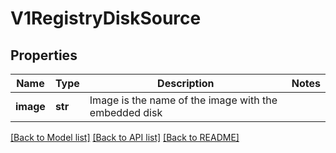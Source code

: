 # V1RegistryDiskSource

## Properties
Name | Type | Description | Notes
------------ | ------------- | ------------- | -------------
**image** | **str** | Image is the name of the image with the embedded disk | 

[[Back to Model list]](../README.md#documentation-for-models) [[Back to API list]](../README.md#documentation-for-api-endpoints) [[Back to README]](../README.md)


